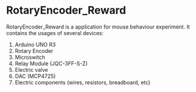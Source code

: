 # RotaryEncoder_Reward
RotaryEncoder_Reward is a application for mouse behaviour experiment.
It contains the usages of several devices:
1. Arduino UNO R3
2. Rotary Encoder
3. Microswitch
4. Relay Module (JQC-3FF-S-Z)
6. Electric valve
7. DAC (MCP4725)
8. Electric components (wires, resistors, breadboard, etc)

